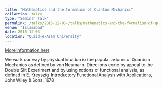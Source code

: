 ```yaml
---
title: "Mathematics and the formalism of Quantum Mechanics"
collection: talks
type: "Seminar Talk"
permalink: /talks/2015-12-03-/talks/mathematics-and-the-formalism-of-quantum-Mechanics
venue: "Islamabad"
date: 2015-12-03
location: "Quaid-e-Azam University"
---
```


[More information here](/files/mathematical-foundations-of-qauntum-mechanics-qau)

We work our way by physical intuition to the popular axioms of Quantum Mechanics as defined by von Neumann. Directions come by appeal to the Double Slit Experiment and by using notions of functional analysis, as defined in E. Kreyszig, Introductory Functional Analysis with Applications, John Wiley &amp; Sons, 1978
